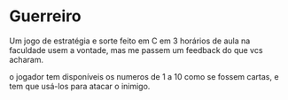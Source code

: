 # Guerreiro
Um jogo de estratégia e sorte feito em C em 3 horários de aula na faculdade
usem a vontade, mas me passem um feedback do que vcs acharam.

o jogador tem disponíveis os numeros de 1 a 10 como se fossem cartas, e tem que usá-los para atacar o inimigo.

